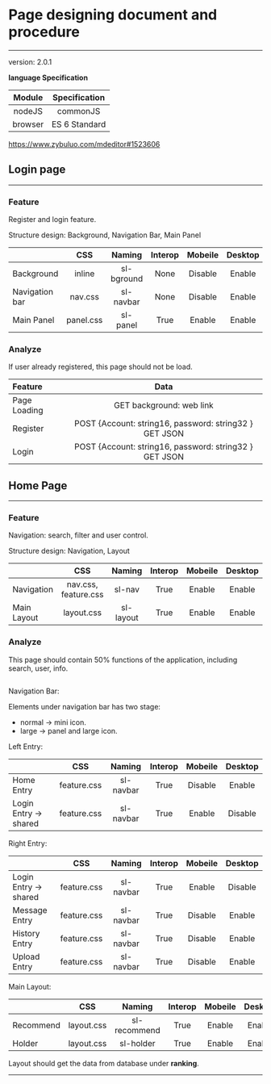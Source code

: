 # Page designing document and procedure

--------------------------------------

version: 2.0.1

**language Specification**

| Module  | Specification |
|:-------:|:-------------:|
| nodeJS  |   commonJS    |
 | browser | ES 6 Standard |  

https://www.zybuluo.com/mdeditor#1523606


## Login page

--------------------------------------

### Feature

Register and login feature.

Structure design: Background, Navigation Bar, Main Panel

|                |    CSS    |   Naming   | Interop | Mobeile | Desktop |
|----------------|:---------:|:----------:|:-------:|:-------:|:-------:|
| Background     |  inline   | sl-bground |  None   | Disable | Enable  |
| Navigation bar |  nav.css  | sl-navbar  |  None   | Disable | Enable  |
| Main Panel     | panel.css |  sl-panel  |  True   | Enable  | Enable  |

### Analyze

If user already registered, this page should not be load.

| Feature      |                          Data                          |
|:-------------|:------------------------------------------------------:|
| Page Loading |                GET background: web link                |
| Register     | POST {Account: string16, password: string32 } GET JSON |
| Login        | POST {Account: string16, password: string32 } GET JSON |

## Home Page

--------------------------------------

### Feature

Navigation: search, filter and user control.

Structure design: Navigation, Layout

|             |         CSS          |  Naming   | Interop | Mobeile | Desktop |
|-------------|:--------------------:|:---------:|:-------:|:-------:|:-------:|
| Navigation  | nav.css, feature.css |  sl-nav   |  True   | Enable  | Enable  |
| Main Layout |      layout.css      | sl-layout |  True   | Enable  | Enable  |

### Analyze

This page should contain 50% functions of the application, including search, user, info.

```flow

```

Navigation Bar:

Elements under navigation bar has two stage:
- normal -> mini icon.
- large -> panel and large icon.

Left Entry:

|                       |     CSS     |  Naming   | Interop | Mobeile | Desktop |
|-----------------------|:-----------:|:---------:|:-------:|:-------:|:-------:|
| Home Entry            | feature.css | sl-navbar |  True   | Disable | Enable  |
| Login Entry -> shared | feature.css | sl-navbar |  True   | Enable  | Disable |

Right Entry:

|                       |     CSS     |  Naming   | Interop | Mobeile | Desktop |
|-----------------------|:-----------:|:---------:|:-------:|:-------:|:-------:|
| Login Entry -> shared | feature.css | sl-navbar |  True   | Enable  | Disable |
| Message Entry         | feature.css | sl-navbar |  True   | Disable | Enable  |
| History Entry         | feature.css | sl-navbar |  True   | Disable | Enable  |
| Upload Entry          | feature.css | sl-navbar |  True   | Disable | Enable  |

Main Layout:

|           |    CSS     |    Naming    | Interop | Mobeile | Desktop |
|-----------|:----------:|:------------:|:-------:|:-------:|:-------:|
| Recommend | layout.css | sl-recommend |  True   | Enable  | Enable  |
| Holder    | layout.css |  sl-holder   |  True   | Enable  | Enable  |


Layout should get the data from database under **ranking**.

--------------------------------------

